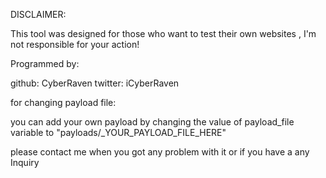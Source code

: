 DISCLAIMER:

This tool was designed for those who want to test their own websites , I'm not responsible for your action!



Programmed by:

github: CyberRaven
twitter: iCyberRaven


for changing payload file:

you can add your own payload by changing the value of payload_file variable to "payloads/_YOUR_PAYLOAD_FILE_HERE" 



please contact me when you got any problem with it or if you have a any Inquiry
